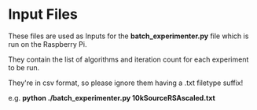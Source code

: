 # Input Files

These files are used as Inputs for the **batch_experimenter.py** file which is run on the Raspberry Pi.

They contain the list of algorithms and iteration count for each experiment to be run.

They're in csv format, so please ignore them having a .txt filetype suffix!

e.g. **python ./batch_experimenter.py 10kSourceRSAscaled.txt**

